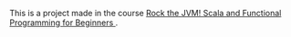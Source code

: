 This is a project made in the course [Rock the JVM! Scala and Functional Programming for Beginners
](https://www.udemy.com/rock-the-jvm-scala-for-beginners/).
